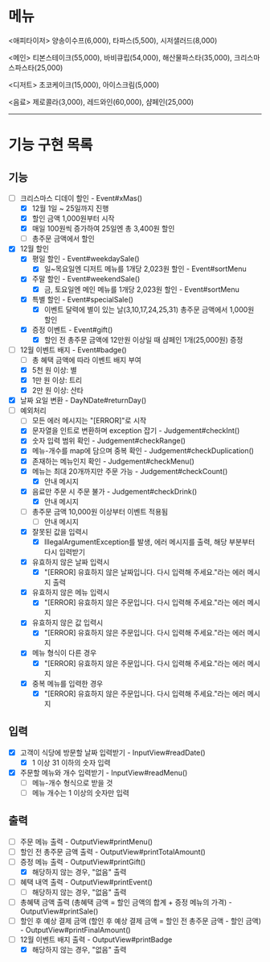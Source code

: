 # 메뉴
<애피타이저>
양송이수프(6,000), 타파스(5,500), 시저샐러드(8,000)

<메인>
티본스테이크(55,000), 바비큐립(54,000), 해산물파스타(35,000), 크리스마스파스타(25,000)

<디저트>
초코케이크(15,000), 아이스크림(5,000)

<음료>
제로콜라(3,000), 레드와인(60,000), 샴페인(25,000)

---

# 기능 구현 목록
## 기능
- [ ] 크리스마스 디데이 할인 - Event#xMas()
  - [x] 12월 1일 ~ 25일까지 진행
  - [x] 할인 금액 1,000원부터 시작
  - [x] 매일 100원씩 증가하여 25일엔 총 3,400원 할인
  - [ ] 총주문 금액에서 할인
- [x] 12월 할인
  - [x] 평일 할인 - Event#weekdaySale()
    - [x] 일~목요일엔 디저트 메뉴를 1개당 2,023원 할인 - Event#sortMenu
  - [x] 주말 할인 - Event#weekendSale()
    - [x] 금, 토요일엔 메인 메뉴를 1개당 2,023원 할인 - Event#sortMenu
  - [x] 특별 할인 - Event#specialSale()
    - [x] 이벤트 달력에 별이 있는 날(3,10,17,24,25,31) 총주문 금액에서 1,000원 할인
  - [x] 증정 이벤트 - Event#gift()
    - [x] 할인 전 총주문 금액에 12만원 이상일 때 샴페인 1개(25,000원) 증정
- [ ] 12월 이벤트 배지 - Event#badge()
  - [ ] 총 혜택 금액에 따라 이벤트 배지 부여
  - [x] 5천 원 이상: 별 
  - [x] 1만 원 이상: 트리 
  - [x] 2만 원 이상: 산타
- [x] 날짜 요일 변환 - DayNDate#returnDay()
- [ ] 예외처리
  - [ ] 모든 에러 메시지는 "[ERROR]"로 시작
  - [x] 문자열을 인트로 변환하며 exception 잡기 - Judgement#checkInt()
  - [x] 숫자 입력 범위 확인 - Judgement#checkRange()
  - [x] 메뉴-개수를 map에 담으며 중복 확인 - Judgement#checkDuplication()
  - [x] 존재하는 메뉴인지 확인 - Judgement#checkMenu()
  - [x] 메뉴는 최대 20개까지만 주문 가능 - Judgement#checkCount()
    - [x] 안내 메시지
  - [x] 음료만 주문 시 주문 불가 - Judgement#checkDrink()
    - [x] 안내 메시지
  - [ ] 총주문 금액 10,000원 이상부터 이벤트 적용됨
    - [ ] 안내 메시지
  - [x] 잘못된 값을 입력시
    - [x] IllegalArgumentException를 발생, 에러 메시지를 출력, 해당 부분부터 다시 입력받기
  - [x] 유효하지 않은 날짜 입력시
    - [x] "[ERROR] 유효하지 않은 날짜입니다. 다시 입력해 주세요."라는 에러 메시지 출력
  - [x] 유효하지 않은 메뉴 입력시
    - [x] "[ERROR] 유효하지 않은 주문입니다. 다시 입력해 주세요."라는 에러 메시지
  - [x] 유효하지 않은 값 입력시
    - [x] "[ERROR] 유효하지 않은 주문입니다. 다시 입력해 주세요."라는 에러 메시지
  - [x] 메뉴 형식이 다른 경우
    - [x] "[ERROR] 유효하지 않은 주문입니다. 다시 입력해 주세요."라는 에러 메시지
  - [x] 중복 메뉴를 입력한 경우
    - [x] "[ERROR] 유효하지 않은 주문입니다. 다시 입력해 주세요."라는 에러 메시지

## 입력
- [x] 고객이 식당에 방문할 날짜 입력받기 - InputView#readDate()
  - [x] 1 이상 31 이하의 숫자 입력
- [x] 주문할 메뉴와 개수 입력받기 - InputView#readMenu()
  - [ ] 메뉴-개수 형식으로 받을 것
  - [ ] 메뉴 개수는 1 이상의 숫자만 입력

## 출력
- [ ] 주문 메뉴 출력 - OutputView#printMenu()
- [ ] 할인 전 총주문 금액 출력 - OutputView#printTotalAmount()
- [ ] 증정 메뉴 출력 - OutputView#printGift()
  - [x] 해당하지 않는 경우, "없음" 출력
- [ ] 혜택 내역 출력 - OutputView#printEvent()
  - [ ] 해당하지 않는 경우, "없음" 출력
- [ ] 총혜택 금액 출력 (총혜택 금액 = 할인 금액의 합계 + 증정 메뉴의 가격) - OutputView#printSale()
- [ ] 할인 후 예상 결제 금액 (할인 후 예상 결제 금액 = 할인 전 총주문 금액 - 할인 금액) - OutputView#printFinalAmount()
- [ ] 12월 이벤트 배지 출력 - OutputView#printBadge
  - [x] 해당하지 않는 경우, "없음" 출력